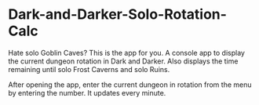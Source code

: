 # Dark-and-Darker-Solo-Rotation-Calc
Hate solo Goblin Caves? This is the app for you. A console app to display the current dungeon rotation in Dark and Darker. Also displays the time remaining until solo Frost Caverns and solo Ruins.

After opening the app, enter the current dungeon in rotation from the menu by entering the number. It updates every minute.
